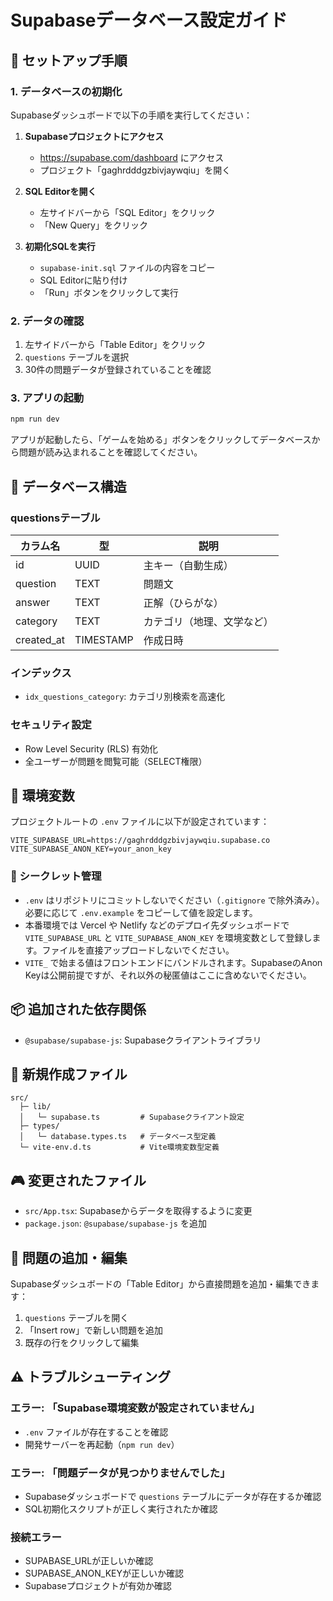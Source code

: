 # Supabaseデータベース設定ガイド

## 🎯 セットアップ手順

### 1. データベースの初期化

Supabaseダッシュボードで以下の手順を実行してください：

1. **Supabaseプロジェクトにアクセス**
   - https://supabase.com/dashboard にアクセス
   - プロジェクト「gaghrdddgzbivjaywqiu」を開く

2. **SQL Editorを開く**
   - 左サイドバーから「SQL Editor」をクリック
   - 「New Query」をクリック

3. **初期化SQLを実行**
   - `supabase-init.sql` ファイルの内容をコピー
   - SQL Editorに貼り付け
   - 「Run」ボタンをクリックして実行

### 2. データの確認

1. 左サイドバーから「Table Editor」をクリック
2. `questions` テーブルを選択
3. 30件の問題データが登録されていることを確認

### 3. アプリの起動

```bash
npm run dev
```

アプリが起動したら、「ゲームを始める」ボタンをクリックしてデータベースから問題が読み込まれることを確認してください。

## 📝 データベース構造

### questionsテーブル

| カラム名 | 型 | 説明 |
|---------|-----|------|
| id | UUID | 主キー（自動生成） |
| question | TEXT | 問題文 |
| answer | TEXT | 正解（ひらがな） |
| category | TEXT | カテゴリ（地理、文学など） |
| created_at | TIMESTAMP | 作成日時 |

### インデックス
- `idx_questions_category`: カテゴリ別検索を高速化

### セキュリティ設定
- Row Level Security (RLS) 有効化
- 全ユーザーが問題を閲覧可能（SELECT権限）

## 🔧 環境変数

プロジェクトルートの `.env` ファイルに以下が設定されています：

```
VITE_SUPABASE_URL=https://gaghrdddgzbivjaywqiu.supabase.co
VITE_SUPABASE_ANON_KEY=your_anon_key
```

### 🔐 シークレット管理
- `.env` はリポジトリにコミットしないでください（`.gitignore` で除外済み）。必要に応じて `.env.example` をコピーして値を設定します。
- 本番環境では Vercel や Netlify などのデプロイ先ダッシュボードで `VITE_SUPABASE_URL` と `VITE_SUPABASE_ANON_KEY` を環境変数として登録します。ファイルを直接アップロードしないでください。
- `VITE_` で始まる値はフロントエンドにバンドルされます。SupabaseのAnon Keyは公開前提ですが、それ以外の秘匿値はここに含めないでください。

## 📦 追加された依存関係

- `@supabase/supabase-js`: Supabaseクライアントライブラリ

## 📂 新規作成ファイル

```
src/
  ├─ lib/
  │   └─ supabase.ts         # Supabaseクライアント設定
  ├─ types/
  │   └─ database.types.ts   # データベース型定義
  └─ vite-env.d.ts           # Vite環境変数型定義
```

## 🎮 変更されたファイル

- `src/App.tsx`: Supabaseからデータを取得するように変更
- `package.json`: `@supabase/supabase-js` を追加

## 🚀 問題の追加・編集

Supabaseダッシュボードの「Table Editor」から直接問題を追加・編集できます：

1. `questions` テーブルを開く
2. 「Insert row」で新しい問題を追加
3. 既存の行をクリックして編集

## ⚠️ トラブルシューティング

### エラー: 「Supabase環境変数が設定されていません」
- `.env` ファイルが存在することを確認
- 開発サーバーを再起動（`npm run dev`）

### エラー: 「問題データが見つかりませんでした」
- Supabaseダッシュボードで `questions` テーブルにデータが存在するか確認
- SQL初期化スクリプトが正しく実行されたか確認

### 接続エラー
- SUPABASE_URLが正しいか確認
- SUPABASE_ANON_KEYが正しいか確認
- Supabaseプロジェクトが有効か確認
